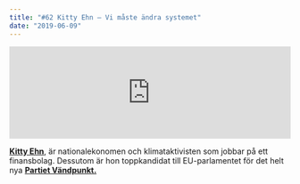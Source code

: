 ```yaml
---
title: "#62 Kitty Ehn – Vi måste ändra systemet"
date: "2019-06-09"
---
```


<iframe src="https://w.soundcloud.com/player/?url=https%3A//api.soundcloud.com/tracks/624969588&amp;color=%23ff5500&amp;auto_play=false&amp;hide_related=false&amp;show_comments=true&amp;show_user=true&amp;show_reposts=false&amp;show_teaser=true" width="100%" height="166" frameborder="no" scrolling="no"></iframe>

**[Kitty Ehn](https://partietvandpunkt.se/hem/vad-vi-vill/vara-kandidater/kitty-ehn/)**, är nationalekonomen och klimataktivisten som jobbar på ett finansbolag. Dessutom är hon toppkandidat till EU-parlamentet för det helt nya [**Partiet Vändpunkt.**](https://partietvandpunkt.se/)

